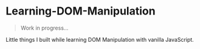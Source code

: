 # Learning-DOM-Manipulation

> Work in progress... 

Little things I built while learning DOM Manipulation with vanilla JavaScript.

